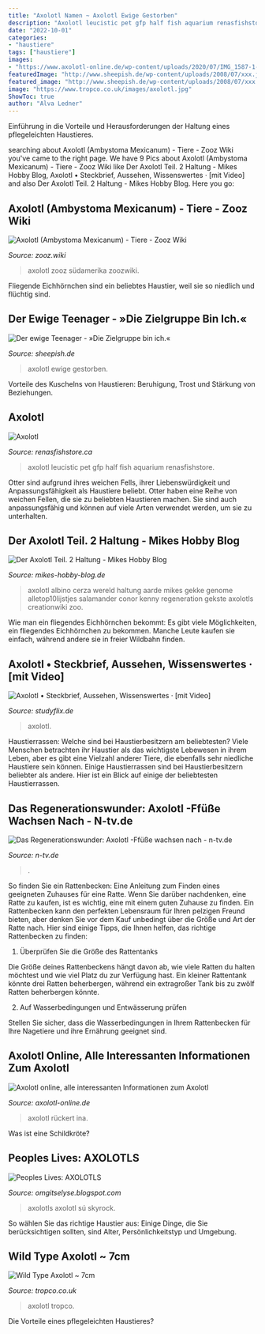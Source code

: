 ```yaml
---
title: "Axolotl Namen ~ Axolotl Ewige Gestorben"
description: "Axolotl leucistic pet gfp half fish aquarium renasfishstore"
date: "2022-10-01"
categories:
- "haustiere"
tags: ["haustiere"]
images:
- "https://www.axolotl-online.de/wp-content/uploads/2020/07/IMG_1587-1-275x300-1-248x270.jpg"
featuredImage: "http://www.sheepish.de/wp-content/uploads/2008/07/xxx.jpg"
featured_image: "http://www.sheepish.de/wp-content/uploads/2008/07/xxx.jpg"
image: "https://www.tropco.co.uk/images/axolotl.jpg"
ShowToc: true
author: "Alva Ledner"
---
```



Einführung in die Vorteile und Herausforderungen der Haltung eines pflegeleichten Haustieres.

	

		
searching about Axolotl (Ambystoma Mexicanum) - Tiere - Zooz Wiki you've came to the right page. We have 9 Pics about Axolotl (Ambystoma Mexicanum) - Tiere - Zooz Wiki like Der Axolotl Teil. 2 Haltung - Mikes Hobby Blog, Axolotl • Steckbrief, Aussehen, Wissenswertes · [mit Video] and also Der Axolotl Teil. 2 Haltung - Mikes Hobby Blog. Here you go:
		
    
## Axolotl (Ambystoma Mexicanum) - Tiere - Zooz Wiki

<img loading=lazy src="https://zooz.wiki/wp-content/uploads/2018/09/axolotl5.jpg" onerror="this.onerror=null;this.src='https://tse4.mm.bing.net/th?id=OIP.GPZb98cZP2nPWnLFNgVMSAHaF1&amp;pid=15.1';" alt="Axolotl (Ambystoma Mexicanum) - Tiere - Zooz Wiki">

_Source: zooz.wiki_

>axolotl zooz südamerika zoozwiki. 

	

Fliegende Eichhörnchen sind ein beliebtes Haustier, weil sie so niedlich und flüchtig sind.

    
## Der Ewige Teenager - »Die Zielgruppe Bin Ich.«

<img loading=lazy src="http://www.sheepish.de/wp-content/uploads/2008/07/xxx.jpg" onerror="this.onerror=null;this.src='https://tse1.mm.bing.net/th?id=OIP.bIBZ8xIcdJJCMTJqQ39pCQAAAA&amp;pid=15.1';" alt="Der ewige Teenager - »Die Zielgruppe bin ich.«">

_Source: sheepish.de_

>axolotl ewige gestorben. 

	

Vorteile des Kuschelns von Haustieren: Beruhigung, Trost und Stärkung von Beziehungen.

    
## Axolotl

<img loading=lazy src="http://www.renasfishstore.ca/uploads/1/4/1/8/14187046/s204547948103679209_p172_i1_w640.jpeg" onerror="this.onerror=null;this.src='https://tse3.mm.bing.net/th?id=OIP.NHpyw09QXk2KPfKY73fUFAHaEK&amp;pid=15.1';" alt="Axolotl">

_Source: renasfishstore.ca_

>axolotl leucistic pet gfp half fish aquarium renasfishstore. 

	

Otter sind aufgrund ihres weichen Fells, ihrer Liebenswürdigkeit und Anpassungsfähigkeit als Haustiere beliebt.
Otter haben eine Reihe von weichen Fellen, die sie zu beliebten Haustieren machen. Sie sind auch anpassungsfähig und können auf viele Arten verwendet werden, um sie zu unterhalten.

    
## Der Axolotl Teil. 2 Haltung - Mikes Hobby Blog

<img loading=lazy src="https://www.mikes-hobby-blog.de/wp-content/uploads/2013/03/Axolotl21.jpg" onerror="this.onerror=null;this.src='https://tse1.mm.bing.net/th?id=OIP.Sjb1K6Voba0vZU5whVZ3pQHaE8&amp;pid=15.1';" alt="Der Axolotl Teil. 2 Haltung - Mikes Hobby Blog">

_Source: mikes-hobby-blog.de_

>axolotl albino cerza wereld haltung aarde mikes gekke genome alletop10lijstjes salamander conor kenny regeneration gekste axolotls creationwiki zoo. 

	

Wie man ein fliegendes Eichhörnchen bekommt: Es gibt viele Möglichkeiten, ein fliegendes Eichhörnchen zu bekommen. Manche Leute kaufen sie einfach, während andere sie in freier Wildbahn finden.

    
## Axolotl • Steckbrief, Aussehen, Wissenswertes · [mit Video]

<img loading=lazy src="https://blog.studyflix.de/wp-content/uploads/2021/06/WP_Axolotl_1-1-1024x576.jpg" onerror="this.onerror=null;this.src='https://tse3.mm.bing.net/th?id=OIP.Ty6P1wvZtcowkeKWN_2QzgHaEK&amp;pid=15.1';" alt="Axolotl • Steckbrief, Aussehen, Wissenswertes · [mit Video]">

_Source: studyflix.de_

>axolotl. 

	

Haustierrassen: Welche sind bei Haustierbesitzern am beliebtesten?
Viele Menschen betrachten ihr Haustier als das wichtigste Lebewesen in ihrem Leben, aber es gibt eine Vielzahl anderer Tiere, die ebenfalls sehr niedliche Haustiere sein können. Einige Haustierrassen sind bei Haustierbesitzern beliebter als andere. Hier ist ein Blick auf einige der beliebtesten Haustierrassen.

    
## Das Regenerationswunder: Axolotl -Ffüße Wachsen Nach - N-tv.de

<img loading=lazy src="http://bilder1.n-tv.de/img/incoming/crop392384/9594999603-cImg_16_9-w680/axolotl.jpg" onerror="this.onerror=null;this.src='https://tse3.mm.bing.net/th?id=OIP.nu4VqriiA1piAe8S7wH8JQHaEK&amp;pid=15.1';" alt="Das Regenerationswunder: Axolotl -Ffüße wachsen nach - n-tv.de">

_Source: n-tv.de_

>. 

	

So finden Sie ein Rattenbecken: Eine Anleitung zum Finden eines geeigneten Zuhauses für eine Ratte.
Wenn Sie darüber nachdenken, eine Ratte zu kaufen, ist es wichtig, eine mit einem guten Zuhause zu finden. Ein Rattenbecken kann den perfekten Lebensraum für Ihren pelzigen Freund bieten, aber denken Sie vor dem Kauf unbedingt über die Größe und Art der Ratte nach. Hier sind einige Tipps, die Ihnen helfen, das richtige Rattenbecken zu finden:
1. Überprüfen Sie die Größe des Rattentanks

Die Größe deines Rattenbeckens hängt davon ab, wie viele Ratten du halten möchtest und wie viel Platz du zur Verfügung hast. Ein kleiner Rattentank könnte drei Ratten beherbergen, während ein extragroßer Tank bis zu zwölf Ratten beherbergen könnte.

2. Auf Wasserbedingungen und Entwässerung prüfen

Stellen Sie sicher, dass die Wasserbedingungen in Ihrem Rattenbecken für Ihre Nagetiere und ihre Ernährung geeignet sind.

    
## Axolotl Online, Alle Interessanten Informationen Zum Axolotl

<img loading=lazy src="https://www.axolotl-online.de/wp-content/uploads/2020/07/IMG_1587-1-275x300-1-248x270.jpg" onerror="this.onerror=null;this.src='https://tse1.mm.bing.net/th?id=OIP.UipnAey3g3olPW8K0XlXeQAAAA&amp;pid=15.1';" alt="Axolotl online, alle interessanten Informationen zum Axolotl">

_Source: axolotl-online.de_

>axolotl rückert ina. 

	

Was ist eine Schildkröte?

    
## Peoples Lives: AXOLOTLS

<img loading=lazy src="https://2.bp.blogspot.com/_NUW5UvUGhAQ/S9TN-m4NiQI/AAAAAAAAAC0/aRGgi2VtY9Y/s1600/axolotllove.jpg" onerror="this.onerror=null;this.src='https://tse4.mm.bing.net/th?id=OIP.fM0_ly5RoAuyz7wqPhj9eQHaE5&amp;pid=15.1';" alt="Peoples Lives: AXOLOTLS">

_Source: omgitselyse.blogspot.com_

>axolotls axolotl sú skyrock. 

	

So wählen Sie das richtige Haustier aus: Einige Dinge, die Sie berücksichtigen sollten, sind Alter, Persönlichkeitstyp und Umgebung.

    
## Wild Type Axolotl ~ 7cm

<img loading=lazy src="https://www.tropco.co.uk/images/axolotl.jpg" onerror="this.onerror=null;this.src='https://tse4.mm.bing.net/th?id=OIP.3NPbZEnyxuWi2uW_3CkS4QHaF7&amp;pid=15.1';" alt="Wild Type Axolotl ~ 7cm">

_Source: tropco.co.uk_

>axolotl tropco. 

	

Die Vorteile eines pflegeleichten Haustieres?

